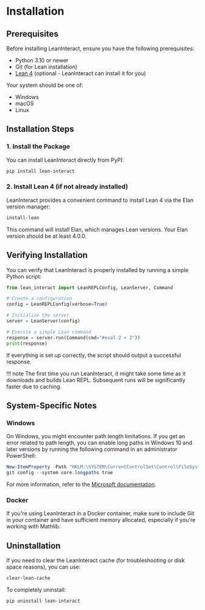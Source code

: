 # Installation

## Prerequisites

Before installing LeanInteract, ensure you have the following prerequisites:

- Python 3.10 or newer
- Git (for Lean installation)
- [Lean 4](https://leanprover-community.github.io/get_started.html) (optional - LeanInteract can install it for you)

Your system should be one of:

- Windows
- macOS
- Linux

## Installation Steps

### 1. Install the Package

You can install LeanInteract directly from PyPI:

```bash
pip install lean-interact
```

### 2. Install Lean 4 (if not already installed)

LeanInteract provides a convenient command to install Lean 4 via the Elan version manager:

```bash
install-lean
```

This command will install Elan, which manages Lean versions. Your Elan version should be at least 4.0.0.

## Verifying Installation

You can verify that LeanInteract is properly installed by running a simple Python script:

```python
from lean_interact import LeanREPLConfig, LeanServer, Command

# Create a configuration
config = LeanREPLConfig(verbose=True)

# Initialize the server
server = LeanServer(config)

# Execute a simple Lean command
response = server.run(Command(cmd="#eval 2 + 2"))
print(response)
```

If everything is set up correctly, the script should output a successful response.

!!! note
    The first time you run LeanInteract, it might take some time as it downloads and builds Lean REPL. Subsequent runs will be significantly faster due to caching.

## System-Specific Notes

### Windows

On Windows, you might encounter path length limitations. If you get an error related to path length, you can enable long paths in Windows 10 and later versions by running the following command in an administrator PowerShell:

```powershell
New-ItemProperty -Path "HKLM:\SYSTEM\CurrentControlSet\Control\FileSystem" -Name LongPathsEnabled -Value 1 -PropertyType DWord -Force
git config --system core.longpaths true
```

For more information, refer to the [Microsoft documentation](https://learn.microsoft.com/en-us/windows/win32/fileio/maximum-file-path-limitation).

### Docker

If you're using LeanInteract in a Docker container, make sure to include Git in your container and have sufficient memory allocated, especially if you're working with Mathlib.

## Uninstallation

If you need to clear the LeanInteract cache (for troubleshooting or disk space reasons), you can use:

```bash
clear-lean-cache
```

To completely uninstall:

```bash
pip uninstall lean-interact
```
